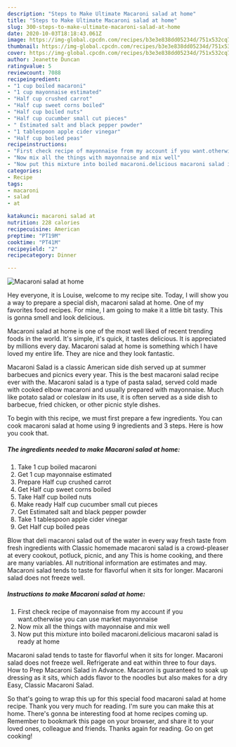 ```yaml
---
description: "Steps to Make Ultimate Macaroni salad at home"
title: "Steps to Make Ultimate Macaroni salad at home"
slug: 300-steps-to-make-ultimate-macaroni-salad-at-home
date: 2020-10-03T18:18:43.061Z
image: https://img-global.cpcdn.com/recipes/b3e3e838dd05234d/751x532cq70/macaroni-salad-at-home-recipe-main-photo.jpg
thumbnail: https://img-global.cpcdn.com/recipes/b3e3e838dd05234d/751x532cq70/macaroni-salad-at-home-recipe-main-photo.jpg
cover: https://img-global.cpcdn.com/recipes/b3e3e838dd05234d/751x532cq70/macaroni-salad-at-home-recipe-main-photo.jpg
author: Jeanette Duncan
ratingvalue: 5
reviewcount: 7088
recipeingredient:
- "1 cup boiled macaroni"
- "1 cup mayonnaise estimated"
- "Half cup crushed carrot"
- "Half cup sweet corns boiled"
- "Half cup boiled nuts"
- "Half cup cucumber small cut pieces"
- " Estimated salt and black pepper powder"
- "1 tablespoon apple cider vinegar"
- "Half cup boiled peas"
recipeinstructions:
- "First check recipe of mayonnaise from my account if you want.otherwise you can use market mayonnaise"
- "Now mix all the things with mayonnaise and mix well"
- "Now put this mixture into boiled macaroni.delicious macaroni salad is ready at home"
categories:
- Recipe
tags:
- macaroni
- salad
- at

katakunci: macaroni salad at 
nutrition: 228 calories
recipecuisine: American
preptime: "PT19M"
cooktime: "PT41M"
recipeyield: "2"
recipecategory: Dinner

---
```



![Macaroni salad at home](https://img-global.cpcdn.com/recipes/b3e3e838dd05234d/751x532cq70/macaroni-salad-at-home-recipe-main-photo.jpg)

Hey everyone, it is Louise, welcome to my recipe site. Today, I will show you a way to prepare a special dish, macaroni salad at home. One of my favorites food recipes. For mine, I am going to make it a little bit tasty. This is gonna smell and look delicious.

Macaroni salad at home is one of the most well liked of recent trending foods in the world. It's simple, it's quick, it tastes delicious. It is appreciated by millions every day. Macaroni salad at home is something which I have loved my entire life. They are nice and they look fantastic.

Macaroni Salad is a classic American side dish served up at summer barbecues and picnics every year. This is the best macaroni salad recipe ever with the. Macaroni salad is a type of pasta salad, served cold made with cooked elbow macaroni and usually prepared with mayonnaise. Much like potato salad or coleslaw in its use, it is often served as a side dish to barbecue, fried chicken, or other picnic style dishes.


To begin with this recipe, we must first prepare a few ingredients. You can cook macaroni salad at home using 9 ingredients and 3 steps. Here is how you cook that.

<!--inarticleads1-->

##### The ingredients needed to make Macaroni salad at home:

1. Take 1 cup boiled macaroni
1. Get 1 cup mayonnaise estimated
1. Prepare Half cup crushed carrot
1. Get Half cup sweet corns boiled
1. Take Half cup boiled nuts
1. Make ready Half cup cucumber small cut pieces
1. Get  Estimated salt and black pepper powder
1. Take 1 tablespoon apple cider vinegar
1. Get Half cup boiled peas


Blow that deli macaroni salad out of the water in every way fresh taste from fresh ingredients with Classic homemade macaroni salad is a crowd-pleaser at every cookout, potluck, picnic, and any This is home cooking, and there are many variables. All nutritional information are estimates and may. Macaroni salad tends to taste for flavorful when it sits for longer. Macaroni salad does not freeze well. 

<!--inarticleads2-->

##### Instructions to make Macaroni salad at home:

1. First check recipe of mayonnaise from my account if you want.otherwise you can use market mayonnaise
1. Now mix all the things with mayonnaise and mix well
1. Now put this mixture into boiled macaroni.delicious macaroni salad is ready at home


Macaroni salad tends to taste for flavorful when it sits for longer. Macaroni salad does not freeze well. Refrigerate and eat within three to four days. How to Prep Macaroni Salad in Advance. Macaroni is guaranteed to soak up dressing as it sits, which adds flavor to the noodles but also makes for a dry Easy, Classic Macaroni Salad. 

So that's going to wrap this up for this special food macaroni salad at home recipe. Thank you very much for reading. I'm sure you can make this at home. There's gonna be interesting food at home recipes coming up. Remember to bookmark this page on your browser, and share it to your loved ones, colleague and friends. Thanks again for reading. Go on get cooking!

